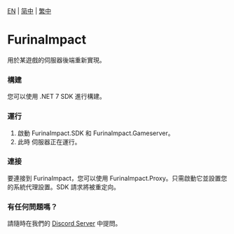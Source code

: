 [EN](../README.md) | [简中](README_zh-CN.md) | [繁中](README_zh-TW.md)

# FurinaImpact
用於某遊戲的伺服器後端重新實現。

### 構建
您可以使用 .NET 7 SDK 進行構建。

### 運行
1. 啟動 FurinaImpact.SDK 和 FurinaImpact.Gameserver。
2. 此時 伺服器正在運行。

### 連接
要連接到 FurinaImpact，您可以使用 FurinaImpact.Proxy。只需啟動它並設置您的系統代理設置。SDK 請求將被重定向。

### 有任何問題嗎？
請隨時在我們的 [Discord Server](https://discord.gg/sHZuMpCpVw) 中提問。
